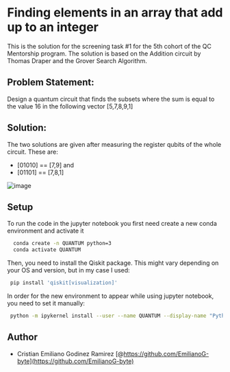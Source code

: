 # Finding elements in an array that add up to an integer

This is the solution for the screening task #1 for the 5th cohort of the QC Mentorship program. The solution is based on the Addition circuit by Thomas Draper and the Grover Search Algorithm.

## Problem Statement:

Design a quantum circuit that finds the subsets where the sum is equal to the value 16 in the following vector [5,7,8,9,1]

## Solution:

The two solutions are given after measuring the register qubits of the whole circuit. These are:
- [01010] == [7,9] and 
- [01101] == [7,8,1]

![image](https://user-images.githubusercontent.com/57567043/157991180-4da2735f-4f73-4618-b6e9-4ecce549b0ba.png)

## Setup

To run the code in the jupyter notebook you first need 
create a new conda environment and activate it 

```bash
  conda create -n QUANTUM python=3
  conda activate QUANTUM
```
    
Then, you need to install the Qiskit package. This might
 vary depending on your OS and version, but in my 
 case I used:

```bash
 pip install 'qiskit[visualization]'
```
    
In order for the new environment to appear while using jupyter 
notebook, you need to set it manually:

```bash
 python -m ipykernel install --user --name QUANTUM --display-name "Python (QUANTUM)"
```
## Author

- Cristian Emiliano Godinez Ramirez [@https://github.com/EmilianoG-byte](https://github.com/EmilianoG-byte)
